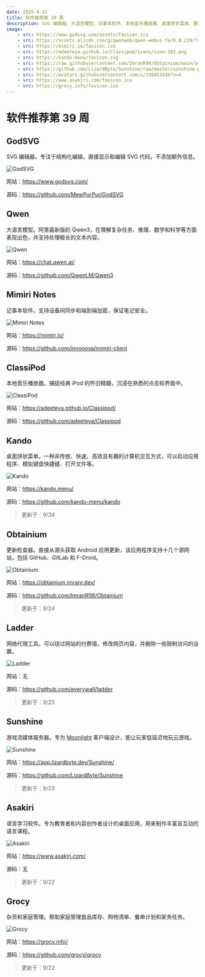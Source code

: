 ```yaml
---
date: 2025-9-22
title: 软件推荐第 39 周
description: SVG 编辑器、大语言模型、记事本软件、本地音乐播放器、桌面饼状菜单、更新检查器、网络代理工具、游戏流媒体服务器、杂货和家庭管理。
image: 
    - src: https://www.godsvg.com/assets/favicon.ico
    - src: https://assets.alicdn.com/g/qwenweb/qwen-webui-fe/0.0.219/favicon.png
    - src: https://mimiri.io/favicon.ico
    - src: https://adeeteya.github.io/Classipod/icons/icon-192.png
    - src: https://kando.menu/favicon.svg
    - src: https://raw.githubusercontent.com/ImranR98/Obtainium/main/assets/graphics/icon_small.png
    - src: https://github.com/LizardByte/Sunshine/raw/master/sunshine.png
    - src: https://avatars.githubusercontent.com/u/150453436?v=4
    - src: https://www.asakiri.com/favicon.ico
    - src: https://grocy.info/favicon.ico
---
```


# 软件推荐第 39 周

## GodSVG <Badge type="info" text="Android" /> <Badge type="tip" text="桌面端" />

SVG 编辑器。专注于结构化编辑，直接显示和编辑 SVG 代码，不添加额外信息。

<ClientOnly><Img src="/images/software/2025/39/godsvg.webp" alt="GodSVG" /></ClientOnly>

网站：https://www.godsvg.com/

源码：https://github.com/MewPurPur/GodSVG

## Qwen <Badge type="warning" text="Web" /> <Badge type="info" text="移动端" />

大语言模型。阿里最新版的 Qwen3，在理解复杂任务、推理、数学和科学等方面表现出色，并支持处理极长的文本内容。

<ClientOnly><Img src="/images/software/2025/39/qwen.webp" alt="Qwen" /></ClientOnly>

网站：https://chat.qwen.ai/

源码：https://github.com/QwenLM/Qwen3

## Mimiri Notes <Badge type="warning" text="Web" /> <Badge type="info" text="移动端" /> <Badge type="tip" text="桌面端" />

记事本软件。支持设备间同步和端到端加密，保证笔记安全。

<ClientOnly><Img src="/images/software/2025/39/mimiri-notes.webp" alt="Mimiri Notes" /></ClientOnly>

网站：https://mimiri.io/

源码：https://github.com/innonova/mimiri-client

## ClassiPod <Badge type="warning" text="Web" /> <Badge type="info" text="Android" /> <Badge type="tip" text="桌面端" />

本地音乐播放器。捕捉经典 iPod 的怀旧精髓，沉浸在熟悉的点击轮界面中。

<ClientOnly><Img src="/images/software/2025/39/classipod.webp" alt="ClassiPod" /></ClientOnly>

网站：https://adeeteya.github.io/Classipod/

源码：https://github.com/adeeteya/Classipod

## Kando <Badge type="tip" text="桌面端" />

桌面饼状菜单。一种非传统、快速、高效且有趣的计算机交互方式，可以启动应用程序、模拟键盘快捷键、打开文件等。

<ClientOnly><Img src="/images/software/2025/39/kando.webp" alt="Kando" /></ClientOnly>

网站：https://kando.menu/

源码：https://github.com/kando-menu/kando

> 更新于：9/24

## Obtainium <Badge type="info" text="Android" />

更新检查器。直接从源头获取 Android 应用更新，该应用程序支持十几个源网站，包括 GitHub、GitLab 和 F-Droid。

<ClientOnly><Img src="/images/software/2025/39/obtainium.webp" alt="Obtainium" /></ClientOnly>

网站：https://obtainium.imranr.dev/

源码：https://github.com/ImranR98/Obtainium

> 更新于：9/24

## Ladder <Badge type="warning" text="Web" />

网络代理工具。可以绕过网站的付费墙，修改网页内容，并删除一些限制访问的设置。

<ClientOnly><Img src="/images/software/2025/39/ladder.webp" alt="Ladder" /></ClientOnly>

网站：无

源码：https://github.com/everywall/ladder

> 更新于：9/23

## Sunshine <Badge type="warning" text="Web" />

游戏流媒体服务器。专为 [Moonlight](https://moonlight-stream.org/) 客户端设计，能让玩家低延迟地玩云游戏。

<ClientOnly><Img src="/images/software/2025/39/sunshine.webp" alt="Sunshine" /></ClientOnly>

网站：https://app.lizardbyte.dev/Sunshine/

源码：https://github.com/LizardByte/Sunshine

> 更新于：9/23

## Asakiri <Badge type="tip" text="桌面端" />

语言学习软件。专为教育者和内容创作者设计的桌面应用，用来制作丰富且互动的语言课程。

<ClientOnly><Img src="/images/software/2025/39/asakiri.webp" alt="Asakiri" /></ClientOnly>

网站：https://www.asakiri.com/

源码：无

> 更新于：9/22

## Grocy <Badge type="info" text="移动端" /> <Badge type="tip" text="桌面端" /> <Badge type="danger" text="扩展程序" />

杂货和家庭管理。帮助家庭管理食品库存、购物清单、餐单计划和家务任务。

<ClientOnly><Img src="/images/software/2025/39/grocy.webp" alt="Grocy" /></ClientOnly>

网站：https://grocy.info/

源码：https://github.com/grocy/grocy

> 更新于：9/22